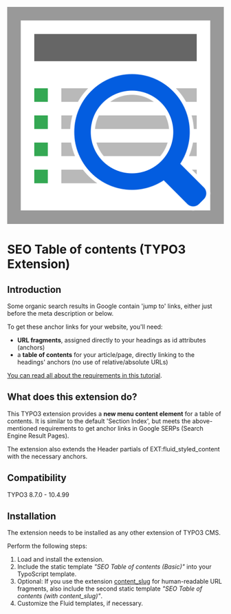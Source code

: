 ![Speech bubble](Resources/Public/Icons/Extension.svg)

# SEO Table of contents (TYPO3 Extension)


## Introduction

Some organic search results in Google contain 'jump to' links, either just before the meta description or below.

To get these anchor links for your website, you'll need:

- **URL fragments**, assigned directly to your headings as id attributes (anchors)
- a **table of contents** for your article/page, directly linking to the headings' anchors (no use of relative/absolute URLs)

[You can read all about the requirements in this tutorial](https://www.sebkln.de/en/tutorials/seo-jump-links/).


## What does this extension do?

This TYPO3 extension provides a **new menu content element** for a table of contents. It is similar to the default 'Section Index',
but meets the above-mentioned requirements to get anchor links in Google SERPs (Search Engine Result Pages).

The extension also extends the Header partials of EXT:fluid_styled_content with the necessary anchors.


## Compatibility

TYPO3 8.7.0 - 10.4.99


## Installation

The extension needs to be installed as any other extension of TYPO3 CMS.

Perform the following steps:

1. Load and install the extension.
2. Include the static template *"SEO Table of contents (Basic)"* into your TypoScript template.
3. Optional: If you use the extension [content_slug](https://extensions.typo3.org/extension/content_slug) for human-readable URL fragments, also include the second static template *"SEO Table of contents (with content_slug)"*.
4. Customize the Fluid templates, if necessary.
